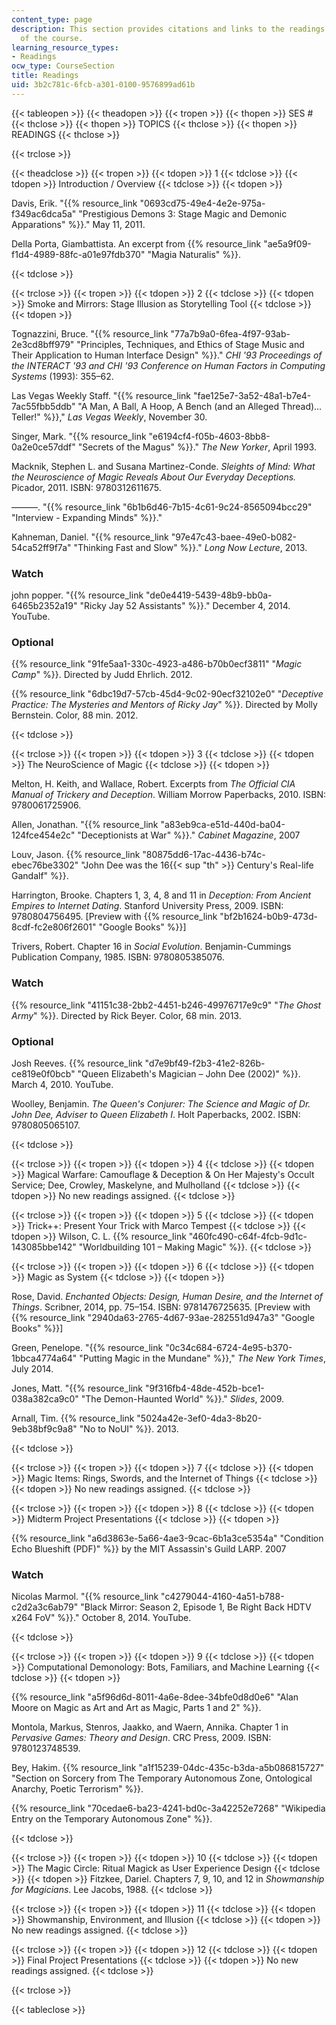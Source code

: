 ```yaml
---
content_type: page
description: This section provides citations and links to the readings for each session
  of the course.
learning_resource_types:
- Readings
ocw_type: CourseSection
title: Readings
uid: 3b2c781c-6fcb-a301-0100-9576899ad61b
---
```


{{< tableopen >}}
{{< theadopen >}}
{{< tropen >}}
{{< thopen >}}
SES #
{{< thclose >}}
{{< thopen >}}
TOPICS
{{< thclose >}}
{{< thopen >}}
READINGS
{{< thclose >}}

{{< trclose >}}

{{< theadclose >}}
{{< tropen >}}
{{< tdopen >}}
1
{{< tdclose >}}
{{< tdopen >}}
Introduction / Overview
{{< tdclose >}}
{{< tdopen >}}


Davis, Erik. "{{% resource_link "0693cd75-49e4-4e2e-975a-f349ac6dca5a" "Prestigious Demons 3: Stage Magic and Demonic Apparations" %}}." May 11, 2011.

Della Porta, Giambattista. An excerpt from {{% resource_link "ae5a9f09-f1d4-4989-88fc-a01e97fdb370" "Magia Naturalis" %}}.


{{< tdclose >}}

{{< trclose >}}
{{< tropen >}}
{{< tdopen >}}
2
{{< tdclose >}}
{{< tdopen >}}
Smoke and Mirrors: Stage Illusion as Storytelling Tool
{{< tdclose >}}
{{< tdopen >}}


Tognazzini, Bruce. "{{% resource_link "77a7b9a0-6fea-4f97-93ab-2e3cd8bff979" "Principles, Techniques, and Ethics of Stage Music and Their Application to Human Interface Design" %}}." _CHI '93 Proceedings of the INTERACT '93 and CHI '93 Conference on Human Factors in Computing Systems_ (1993): 355–62.

Las Vegas Weekly Staff. "{{% resource_link "fae125e7-3a52-48a1-b7e4-7ac55fbb5ddb" "A Man, A Ball, A Hoop, A Bench (and an Alleged Thread)… Teller!" %}}," _Las Vegas Weekly_, November 30.

Singer, Mark. "{{% resource_link "e6194cf4-f05b-4603-8bb8-0a2e0ce57ddf" "Secrets of the Magus" %}}." _The New Yorker_, April 1993.

Macknik, Stephen L. and Susana Martinez-Conde. _Sleights of Mind: What the Neuroscience of Magic Reveals About Our Everyday Deceptions._ Picador, 2011. ISBN: 9780312611675.

———. "{{% resource_link "6b1b6d46-7b15-4c61-9c24-8565094bcc29" "Interview - Expanding Minds" %}}."

Kahneman, Daniel. "{{% resource_link "97e47c43-baee-49e0-b082-54ca52ff9f7a" "Thinking Fast and Slow" %}}." _Long Now Lecture_, 2013.

### Watch

john popper. "{{% resource_link "de0e4419-5439-48b9-bb0a-6465b2352a19" "Ricky Jay 52 Assistants" %}}." December 4, 2014. YouTube.

### Optional

{{% resource_link "91fe5aa1-330c-4923-a486-b70b0ecf3811" "_Magic Camp_" %}}. Directed by Judd Ehrlich. 2012.

{{% resource_link "6dbc19d7-57cb-45d4-9c02-90ecf32102e0" "_Deceptive Practice: The Mysteries and Mentors of Ricky Jay_" %}}. Directed by Molly Bernstein. Color, 88 min. 2012.


{{< tdclose >}}

{{< trclose >}}
{{< tropen >}}
{{< tdopen >}}
3
{{< tdclose >}}
{{< tdopen >}}
The NeuroScience of Magic
{{< tdclose >}}
{{< tdopen >}}


Melton, H. Keith, and Wallace, Robert. Excerpts from _The Official CIA Manual of Trickery and Deception_. William Morrow Paperbacks, 2010. ISBN: 9780061725906.

Allen, Jonathan. "{{% resource_link "a83eb9ca-e51d-440d-ba04-124fce454e2c" "Deceptionists at War" %}}." _Cabinet Magazine_, 2007

Louv, Jason. {{% resource_link "80875dd6-17ac-4436-b74c-ebec76be3302" "John Dee was the 16{{< sup \"th\" >}} Century's Real-life Gandalf" %}}.

Harrington, Brooke. Chapters 1, 3, 4, 8 and 11 in _Deception: From Ancient Empires to Internet Dating_. Stanford University Press, 2009. ISBN: 9780804756495. \[Preview with {{% resource_link "bf2b1624-b0b9-473d-8cdf-fc2e806f2601" "Google Books" %}}\]

Trivers, Robert. Chapter 16 in _Social Evolution_. Benjamin-Cummings Publication Company, 1985. ISBN: 9780805385076.

### Watch

{{% resource_link "41151c38-2bb2-4451-b246-49976717e9c9" "_The Ghost Army_" %}}. Directed by Rick Beyer. Color, 68 min. 2013.

### Optional

Josh Reeves. {{% resource_link "d7e9bf49-f2b3-41e2-826b-ce819e0f0bcb" "Queen Elizabeth's Magician – John Dee (2002)" %}}. March 4, 2010. YouTube.

Woolley, Benjamin. _The Queen's Conjurer: The Science and Magic of Dr. John Dee, Adviser to Queen Elizabeth I_. Holt Paperbacks, 2002. ISBN: 9780805065107.


{{< tdclose >}}

{{< trclose >}}
{{< tropen >}}
{{< tdopen >}}
4
{{< tdclose >}}
{{< tdopen >}}
Magical Warfare: Camouflage & Deception & On Her Majesty's Occult Service; Dee, Crowley, Maskelyne, and Mulholland
{{< tdclose >}}
{{< tdopen >}}
No new readings assigned.
{{< tdclose >}}

{{< trclose >}}
{{< tropen >}}
{{< tdopen >}}
5
{{< tdclose >}}
{{< tdopen >}}
Trick++: Present Your Trick with Marco Tempest
{{< tdclose >}}
{{< tdopen >}}
Wilson, C. L. {{% resource_link "460fc490-c64f-4fcb-9d1c-143085bbe142" "Worldbuilding 101 – Making Magic" %}}.
{{< tdclose >}}

{{< trclose >}}
{{< tropen >}}
{{< tdopen >}}
6
{{< tdclose >}}
{{< tdopen >}}
Magic as System
{{< tdclose >}}
{{< tdopen >}}


Rose, David. _Enchanted Objects: Design, Human Desire, and the Internet of Things_. Scribner, 2014, pp. 75–154. ISBN: 9781476725635. \[Preview with {{% resource_link "2940da63-2765-4d67-93ae-282551d947a3" "Google Books" %}}\]

Green, Penelope. "{{% resource_link "0c34c684-6724-4e95-b370-1bbca4774a64" "Putting Magic in the Mundane" %}}," _The New York Times_, July 2014.

Jones, Matt. "{{% resource_link "9f316fb4-48de-452b-bce1-038a382ca9c0" "The Demon-Haunted World" %}}." _Slides_, 2009.

Arnall, Tim. {{% resource_link "5024a42e-3ef0-4da3-8b20-9eb38bf9c9a8" "No to NoUI" %}}. 2013.


{{< tdclose >}}

{{< trclose >}}
{{< tropen >}}
{{< tdopen >}}
7
{{< tdclose >}}
{{< tdopen >}}
Magic Items: Rings, Swords, and the Internet of Things
{{< tdclose >}}
{{< tdopen >}}
No new readings assigned.
{{< tdclose >}}

{{< trclose >}}
{{< tropen >}}
{{< tdopen >}}
8
{{< tdclose >}}
{{< tdopen >}}
Midterm Project Presentations
{{< tdclose >}}
{{< tdopen >}}


{{% resource_link "a6d3863e-5a66-4ae3-9cac-6b1a3ce5354a" "Condition Echo Blueshift (PDF)" %}} by the MIT Assassin's Guild LARP. 2007

### Watch

Nicolas Marmol. "{{% resource_link "c4279044-4160-4a51-b788-c2d2a3c6ab79" "Black Mirror: Season 2, Episode 1, Be Right Back HDTV x264 FoV" %}}." October 8, 2014. YouTube.


{{< tdclose >}}

{{< trclose >}}
{{< tropen >}}
{{< tdopen >}}
9
{{< tdclose >}}
{{< tdopen >}}
Computational Demonology: Bots, Familiars, and Machine Learning
{{< tdclose >}}
{{< tdopen >}}


{{% resource_link "a5f96d6d-8011-4a6e-8dee-34bfe0d8d0e6" "Alan Moore on Magic as Art and Art as Magic, Parts 1 and 2" %}}.

Montola, Markus, Stenros, Jaakko, and Waern, Annika. Chapter 1 in _Pervasive Games: Theory and Design_. CRC Press, 2009. ISBN: 9780123748539.

Bey, Hakim. {{% resource_link "a1f15239-04dc-435c-b3da-a5b086815727" "Section on Sorcery from The Temporary Autonomous Zone, Ontological Anarchy, Poetic Terrorism" %}}.

{{% resource_link "70cedae6-ba23-4241-bd0c-3a42252e7268" "Wikipedia Entry on the Temporary Autonomous Zone" %}}.


{{< tdclose >}}

{{< trclose >}}
{{< tropen >}}
{{< tdopen >}}
10
{{< tdclose >}}
{{< tdopen >}}
The Magic Circle: Ritual Magick as User Experience Design
{{< tdclose >}}
{{< tdopen >}}
Fitzkee, Dariel. Chapters 7, 9, 10, and 12 in _Showmanship for Magicians_. Lee Jacobs, 1988.
{{< tdclose >}}

{{< trclose >}}
{{< tropen >}}
{{< tdopen >}}
11
{{< tdclose >}}
{{< tdopen >}}
Showmanship, Environment, and Illusion
{{< tdclose >}}
{{< tdopen >}}
No new readings assigned.
{{< tdclose >}}

{{< trclose >}}
{{< tropen >}}
{{< tdopen >}}
12
{{< tdclose >}}
{{< tdopen >}}
Final Project Presentations
{{< tdclose >}}
{{< tdopen >}}
No new readings assigned.
{{< tdclose >}}

{{< trclose >}}

{{< tableclose >}}